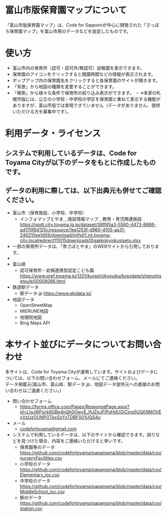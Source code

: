 # 富山市版保育園マップについて
「富山市版保育園マップ」は、Code for Sapporoが中心に開発された「さっぽろ保育園マップ」を富山市用のデータなどを設定したものです。

# 使い方
- 富山市内の保育所（認可・認可外/無認可）幼稚園を表示できます。
- 保育園のアイコンをクリックすると開園時間などの情報が表示されます。
- ポップアップ内の保育園名をクリックすると各保育園のサイトが開きます。
- 「背景」から地図の種類を変更することができます。
- 「検索」から様々な条件で保育所の絞り込み表示ができます。
・ ※本家の札幌市版には、公立の小学校・中学校の学区を保育園と重ねて表示する機能がありますが、富山市版では実現できていません（データがありません、提供いただける方を募集中です）。

# 利用データ・ライセンス
## システムで利用しているデータは、Code for Toyama Cityが以下のデータをもとに作成したものです。
## データの利用に際しては、以下出典元も併せてご確認ください。
- 富山市（保育施設、小学校、中学校）
    - インフォマップとやま＿施設情報マップ＿教育・育児関連施設
    https://opdt.city.toyama.lg.jp/dataset/38ff45a3-5560-4473-8686-ad170f64125c/resource/1ee1253f-d960-4105-aa31-246210ee1d59/download/intfs01.int.toyama-city.localredirect111015downloads10gakkokyoikusisetu.xlsx
- 一部の保育所データは、「育さぽとやま」のWEBサイトから引用しております。
- 
- 富山県 
    - 認可保育所・幼保連携型認定こども園
    https://www.pref.toyama.jp/1201/kurashi/kyouiku/kosodate/shienshisetsu/kj00008086.html
- 鉄道駅データ
    - 駅データ.jp
    https://www.ekidata.jp/
- 地図データ
    - OpenStreetMap
    - MIERUNE地図
    - 地理院地図
    - Bing Maps API

# 本サイト並びにデータについてお問い合わせ
本サイトは、Code for Toyama Cityが運用しています。サイトおよびデータについては、以下の問い合わせフォーム、メールにてご連絡ください。<BR>
データ掲載元(富山市、富山県、駅データ.jp、地図データ提供元への直接のお問い合わせはご遠慮ください。)
- 問い合わせフォーム
    - https://forms.office.com/Pages/ResponsePage.aspx?id=LlgJj6Pxck6GBe4nQh0OwyE_HJZpJFlPoHdUGICing5UQ09MOVEyVzUzOUNPOTkxSzYxTDBFS01UQS4u
- メール
    - codefortoyama@gmail.com
- システムで利用しているデータは、以下のサイトから確認できます。誤りなどを見つけた場合、内容をご連絡いただけると幸いです。
    - 保育園等のデータ
    https://github.com/codefortoyama/papamama/blob/master/data/csv/nurseryFacilities.csv
    - 小学校のデータ
    https://github.com/codefortoyama/papamama/blob/master/data/csv/Elementary_loc.csv
    - 中学校のデータ
    https://github.com/codefortoyama/papamama/blob/master/data/csv/MiddleSchool_loc.csv
    - 駅のデータ
    https://github.com/codefortoyama/papamama/blob/master/data/csv/station.csv

    
